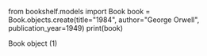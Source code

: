 from bookshelf.models import Book
book = Book.objects.create(title="1984", author="George Orwell", publication_year=1949)
print(book)

Book object (1)
